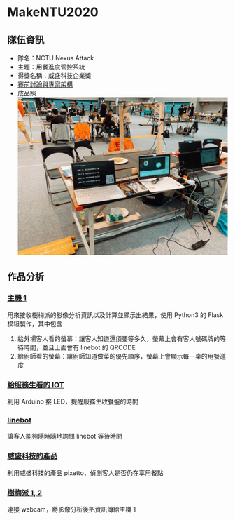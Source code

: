 # MakeNTU2020
## 隊伍資訊
* 隊名：NCTU Nexus Attack
* 主題：用餐進度管控系統
* 得獎名稱：威盛科技企業獎
* [賽前討論與專案架構](https://hackmd.io/iQ_s2b-XS7-zYrXxzPZTXQ)
* 成品照
![img](assets/project.jpg)

## 作品分析
### [主機 1](Computer1)
用來接收樹梅派的影像分析資訊以及計算並顯示出結果，使用 Python3 的 Flask 模組製作，其中包含
1. 給外場客人看的螢幕：讓客人知道還須要等多久，螢幕上會有客人號碼牌的等待時間，並且上面會有 linebot 的 QRCODE
2. 給廚師看的螢幕：讓廚師知道做菜的優先順序，螢幕上會顯示每一桌的用餐進度

### [給服務生看的 IOT](LED)
利用 Arduino 接 LED，提醒服務生收餐盤的時間

### [linebot](linebot)
讓客人能夠隨時隨地詢問 linebot 等待時間

### [威盛科技的產品](VIA)
利用威盛科技的產品 pixetto，偵測客人是否仍在享用餐點

### [樹梅派 1, 2](raspberry)
連接 webcam，將影像分析後把資訊傳給主機 1
